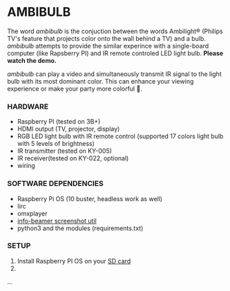 # AMBIBULB

The word *ambibulb* is the conjuction between the words Ambilight® (Philips TV's feature that projects color onto the wall behind a TV) and a bulb. *ambibulb*  attempts to provide the similar experince with a single-board computer (like Rapsberry PI) and IR remote controled LED light bulb. **Please watch the demo.**

*ambibulb* can play a video and simultaneously transmit IR signal to the light bulb with its most dominant color. This can enhance your viewing experience or make your party more colorful 🌈.


### HARDWARE
* Raspberry PI (tested on 3B+)
* HDMI output (TV, projector, display)
* RGB LED light bulb with IR remote control (supported 17 colors light bulb with 5 levels of brightness)
* IR transmitter (tested on KY-005)
* IR receiver(tested on KY-022, optional)
* wiring

### SOFTWARE DEPENDENCIES
* Raspberry Pi OS (10 buster, headless work as well)
* lirc
* omxplayer
* [info-beamer screenshot util](https://github.com/info-beamer/tools/tree/master/screenshot)
* python3 and the modules (requirements.txt)

### SETUP
1. Install Raspberry PI OS on your [SD card](https://www.raspberrypi.org/documentation/installation/installing-images/)
2. 
...
